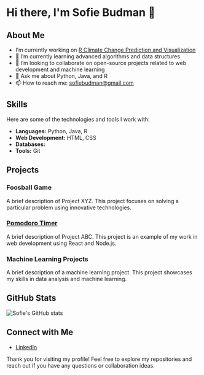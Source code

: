 # Hi there, I'm Sofie Budman 👋


## About Me

- I’m currently working on [R Climate Change Prediction and Visualization](https://github.com/sofiebudman/climateChange)
- 🌱 I’m currently learning advanced algorithms and data structures
- 👯 I’m looking to collaborate on open-source projects related to web development and machine learning
- 💬 Ask me about Python, Java, and R
- 📫 How to reach me: [sofiebudman@gmail.com](mailto:sofie@example.com)

## Skills

Here are some of the technologies and tools I work with:

- **Languages:** Python, Java, R
- **Web Development:** HTML, CSS
- **Databases:** 
- **Tools:** Git

## Projects

### Foosball Game
A brief description of Project XYZ. This project focuses on solving a particular problem using innovative technologies.

### [Pomodoro Timer](https://github.com/sofiebudman/pomodoro)
A brief description of Project ABC. This project is an example of my work in web development using React and Node.js.

### Machine Learning Projects
A brief description of a machine learning project. This project showcases my skills in data analysis and machine learning.

## GitHub Stats

![Sofie's GitHub stats](https://github-readme-stats.vercel.app/api?username=sofiebudman&show_icons=true&theme=radical)

## Connect with Me

- [LinkedIn](https://www.linkedin.com/in/sofie-budman-42a768324/)

Thank you for visiting my profile! Feel free to explore my repositories and reach out if you have any questions or collaboration ideas.



